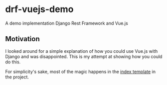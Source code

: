 # drf-vuejs-demo
A demo implementation Django Rest Framework and Vue.js

## Motivation
I looked around for a simple explanation of how you could use Vue.js with Django and was disappointed. This is my attempt at showing how you could do this.

For simplicity's sake, most of the magic happens in the [index template](https://github.com/raiderrobert/drf-vuejs-demo/blob/master/polls/templates/polls/index.html) in the project.
